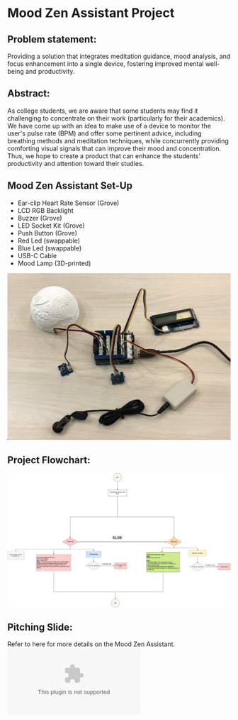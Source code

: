 # Mood Zen Assistant Project

## Problem statement: 
Providing a solution that integrates
meditation guidance, mood analysis, and focus enhancement into
a single device, fostering improved mental well-being and
productivity.

## Abstract:
As college students, we are aware that some students may find it
challenging to concentrate on their work (particularly for their
academics). We have come up with an idea to make use of a
device to monitor the user's pulse rate (BPM) and offer some
pertinent advice, including breathing methods and meditation
techniques, while concurrently providing comforting visual signals
that can improve their mood and concentration. Thus, we hope to
create a product that can enhance the students’ productivity and
attention toward their studies.

## Mood Zen Assistant Set-Up
- Ear-clip Heart Rate Sensor (Grove)
- LCD RGB Backlight
- Buzzer (Grove)
- LED Socket Kit (Grove)
- Push Button (Grove)
- Red Led (swappable)
- Blue Led (swappable)
- USB-C Cable
- Mood Lamp (3D-printed)
  
![MoodZen Assistant Setup](https://github.com/iinchan/EGT203_Mood-Zen-Assistant-Project/blob/main/EGT203_MoodZen%20Assistant%20Setup.png)

## Project Flowchart:
![Project Flowchart](https://github.com/iinchan/EGT203_Mood-Zen-Assistant-Project/blob/main/EGT203_MoodZen%20Assistant%20FlowChart.jpg)

## Pitching Slide:
Refer to here for more details on the Mood Zen Assistant.
![Pitching Slide](https://github.com/iinchan/EGT203_Mood-Zen-Assistant-Project/blob/main/EGT203_Engineering%20Design%20Pitching%20(Mood%20Zen%20Assistant).pptx)
